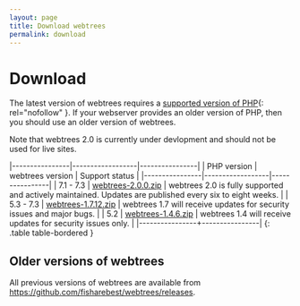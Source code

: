 ```yaml
---
layout: page
title: Download webtrees
permalink: download
---
```


# Download #

The latest version of webtrees requires a [supported version of PHP](https://secure.php.net/supported-versions.php){: rel="nofollow" }. If your webserver provides an older version of PHP, then you should use an older version of webtrees.

Note that webtrees 2.0 is currently under devlopment and should not be used for live sites.

|----------------|------------------|----------------|
| PHP&nbsp;version    | webtrees version | Support status |
|----------------|------------------|----------------|
| 7.1 - 7.3 | <a class="btn btn-primary" href="https://github.com/fisharebest/webtrees/archive/master.zip"><i class="fa fa-download"></i> webtrees-2.0.0.zip</a> | webtrees 2.0 is fully supported and actively maintained.  Updates are published every six to eight weeks. |
| 5.3 - 7.3  | <a class="btn btn-secondary" href="https://github.com/fisharebest/webtrees/releases/download/1.7.12/webtrees-1.7.12.zip"><i class="fa fa-download"></i> webtrees-1.7.12.zip</a> | webtrees 1.7 will receive updates for security issues and major bugs. |
| 5.2  | <a class="btn btn-secondary" href="https://github.com/fisharebest/webtrees/releases/download/1.4.6/webtrees-1.4.6.zip"><i class="fa fa-download"></i> webtrees-1.4.6.zip</a> | webtrees 1.4 will receive updates for security issues only. |
|----------------+----------------|
{: .table table-bordered }

## Older versions of webtrees ##

All previous versions of webtrees are available from <https://github.com/fisharebest/webtrees/releases>.
